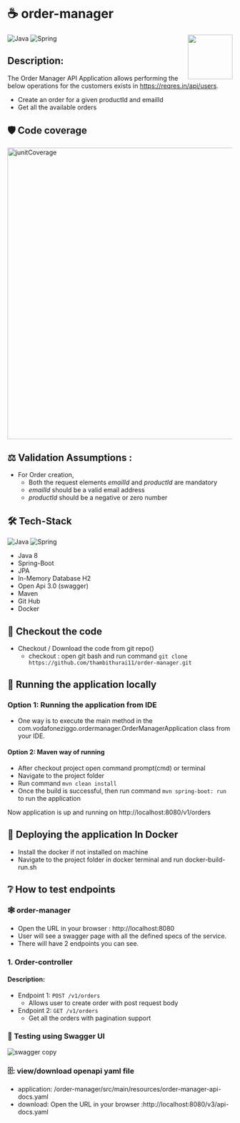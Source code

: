 # ☕ order-manager
<a href="https://foojay.io/works-with-openjdk"><img align="right" src="https://github.com/foojayio/badges/raw/main/works_with_openjdk/Works-with-OpenJDK.png" width="100"></a>


![Java](https://img.shields.io/badge/-Java-000?&logo=Java&logoColor=007396)
![Spring](https://img.shields.io/badge/-Spring-000?&logo=Spring)


## Description:
The Order Manager API Application allows performing the below operations for the customers exists in https://reqres.in/api/users.

  * Create an order for a given productId and emailId
  * Get all the available orders 


## :shield:	 Code coverage
<img width="653" alt="junitCoverage" src="https://user-images.githubusercontent.com/114624820/198869845-97a82fbc-622b-406c-b7db-0d201339c819.PNG">


## :balance_scale:	Validation Assumptions :
- For Order creation,
  - Both the request elements *emailId* and *productId* are mandatory
  - *emailId* should be a valid email address
  - *productId* should be a negative or zero number
 
## :hammer_and_wrench:	Tech-Stack
![Java](https://img.shields.io/badge/-Java-000?&logo=Java&logoColor=007396)
![Spring](https://img.shields.io/badge/-Spring-000?&logo=Spring)	
- Java 8 
- Spring-Boot
- JPA
- In-Memory Database H2
- Open Api 3.0 (swagger)
- Maven
- Git Hub
- Docker

## :memo: Checkout the code
- Checkout / Download the code from git repo()
	- checkout : open git bash and run command `git clone https://github.com/thambithurai11/order-manager.git`
	
## :memo: Running the application locally
### Option 1: Running the application from IDE
  - One way is to execute the main method in the com.vodafoneziggo.ordermanager.OrderManagerApplication class from your IDE.
#### Option 2: Maven way of running
  - After checkout project open command prompt(cmd) or terminal
  - Navigate to the project folder
  - Run command `mvn clean install`
  - Once the build is successful, then run command `mvn spring-boot: run` to run the application

Now application is up and running on http://localhost:8080/v1/orders

## :memo: Deploying the application In Docker
- Install the docker if not installed on machine
- Navigate to the project folder in docker terminal and run docker-build-run.sh


## :grey_question:	How to test endpoints
### :spider_web:  order-manager
 - Open the URL in your browser : http://localhost:8080
 - User will see a swagger page with all the defined specs of the service.
 - There will have 2 endpoints you can see.


### 1. Order-controller
#### Description:
- Endpoint 1: `POST /v1/orders`
  - Allows user to create order with post request body
- Endpoint 2: `GET /v1/orders`
  - Get all the orders with pagination support 


### :test_tube: Testing using Swagger UI
![swagger copy](https://user-images.githubusercontent.com/114624820/198870450-e96cb8bf-d890-41d1-bd7f-db44253563ed.png)

### 🗄️: view/download openapi yaml file 
- application: /order-manager/src/main/resources/order-manager-api-docs.yaml
- download: Open the URL in your browser :http://localhost:8080/v3/api-docs.yaml



